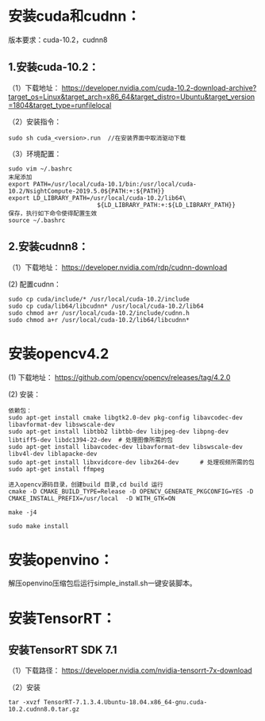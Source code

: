 # 安装cuda和cudnn：
版本要求：cuda-10.2，cudnn8
## 1.安装cuda-10.2：
（1）下载地址：
https://developer.nvidia.com/cuda-10.2-download-archive?target_os=Linux&target_arch=x86_64&target_distro=Ubuntu&target_version=1804&target_type=runfilelocal

（2）安装指令：
```
sudo sh cuda_<version>.run  //在安装界面中取消驱动下载
```
（3）环境配置：
```
sudo vim ~/.bashrc
末尾添加
export PATH=/usr/local/cuda-10.1/bin:/usr/local/cuda-10.2/NsightCompute-2019.5.0${PATH:+:${PATH}}
export LD_LIBRARY_PATH=/usr/local/cuda-10.2/lib64\
                         ${LD_LIBRARY_PATH:+:${LD_LIBRARY_PATH}}
保存，执行如下命令使得配置生效
source ~/.bashrc
```
## 2.安装cudnn8：
（1）下载地址：
https://developer.nvidia.com/rdp/cudnn-download

 (2) 配置cudnn：
```
sudo cp cuda/include/* /usr/local/cuda-10.2/include
sudo cp cuda/lib64/libcudnn* /usr/local/cuda-10.2/lib64
sudo chmod a+r /usr/local/cuda-10.2/include/cudnn.h 
sudo chmod a+r /usr/local/cuda-10.2/lib64/libcudnn*
```
# 安装opencv4.2
(1) 下载地址：
https://github.com/opencv/opencv/releases/tag/4.2.0

(2) 安装：
```
依赖包：
sudo apt-get install cmake libgtk2.0-dev pkg-config libavcodec-dev libavformat-dev libswscale-dev
sudo apt-get install libtbb2 libtbb-dev libjpeg-dev libpng-dev libtiff5-dev libdc1394-22-dev  # 处理图像所需的包
sudo apt-get install libavcodec-dev libavformat-dev libswscale-dev libv4l-dev liblapacke-dev
sudo apt-get install libxvidcore-dev libx264-dev      # 处理视频所需的包
sudo apt-get install ffmpeg
```
```
进入opencv源码目录，创建build 目录,cd build 运行
cmake -D CMAKE_BUILD_TYPE=Release -D OPENCV_GENERATE_PKGCONFIG=YES -D CMAKE_INSTALL_PREFIX=/usr/local  -D WITH_GTK=ON 

make -j4

sudo make install
```

# 安装openvino：
解压openvino压缩包后运行simple_install.sh一键安装脚本。
# 安装TensorRT：
## 安装TensorRT SDK 7.1
（1）下载路径：
https://developer.nvidia.com/nvidia-tensorrt-7x-download

（2）安装
```
tar -xvzf TensorRT-7.1.3.4.Ubuntu-18.04.x86_64-gnu.cuda-10.2.cudnn8.0.tar.gz
```
